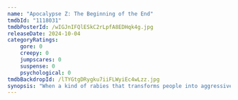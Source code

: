 ```yaml
---
name: "Apocalypse Z: The Beginning of the End"
tmdbId: "1118031"
tmdbPosterId: /wIGJnIFQlESkC2rLpfA8EDHqk4g.jpg
releaseDate: 2024-10-04
categoryRatings:
    gore: 0
    creepy: 0
    jumpscares: 0
    suspense: 0
    psychological: 0
tmdbBackdropId: /lTYGtgDRygku7iiFLWyiEc4wLzz.jpg
synopsis: "When a kind of rabies that transforms people into aggressive creatures spreads across the planet, Manel isolates himself at home with his cat, relying on his wits to survive; but soon they must go out in search of food, by land and by sea, dodging many dangers."
---
```

